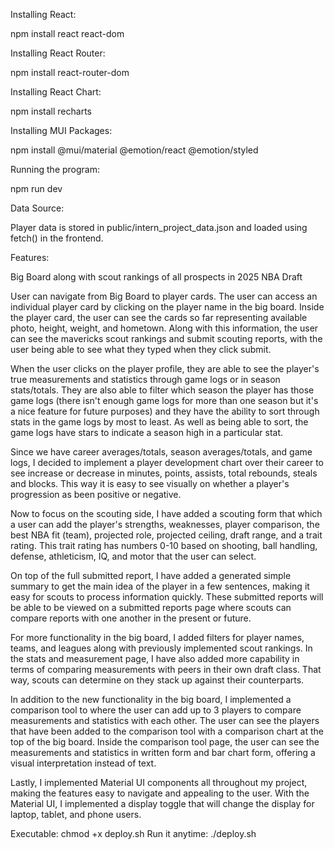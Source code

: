 Installing React:

npm install react react-dom

Installing React Router:

npm install react-router-dom

Installing React Chart:

npm install recharts

Installing MUI Packages:

npm install @mui/material @emotion/react @emotion/styled

Running the program: 

npm run dev

Data Source:

Player data is stored in public/intern_project_data.json and loaded using fetch() in the frontend.

Features:

Big Board along with scout rankings of all prospects in 2025 NBA Draft

User can navigate from Big Board to player cards. The user can access an individual player card by clicking on the player name in the big board. 
Inside the player card, the user can see the cards so far representing available photo,
height, weight, and hometown. Along with this information, the user can see the mavericks scout rankings
and submit scouting reports, with the user being able to see what they typed when they click submit. 

When the user clicks on the player profile, they are able to see the player's true measurements and 
statistics through game logs or in season stats/totals. They are also able to filter which season the player has those game logs 
(there isn't enough game logs for more than one season but it's a nice feature for future purposes) and they have the ability
to sort through stats in the game logs by most to least. As well as being able to sort, the game logs have stars to indicate
a season high in a particular stat. 

Since we have career averages/totals, season averages/totals, and game logs, I decided to implement a player development chart over their career
to see increase or decrease in minutes, points, assists, total rebounds, steals and blocks. This way it is easy to see visually on whether
a player's progression as been positive or negative.

Now to focus on the scouting side, I have added a scouting form that which a user can add the player's strengths, weaknesses, 
player comparison, the best NBA fit (team), projected role, projected ceiling, draft range, and a trait rating. This trait rating has
numbers 0-10 based on shooting, ball handling, defense, athleticism, IQ, and motor that the user can select. 

On top of the full submitted report, I have added a generated simple summary to get the main idea of the player in a few sentences, 
making it easy for scouts to process information quickly. These submitted reports will be able to be viewed on a submitted reports page
where scouts can compare reports with one another in the present or future. 

For more functionality in the big board, I added filters for player names, teams, and leagues along with previously implemented
scout rankings. In the stats and measurement page, I have also added more capability in terms of comparing measurements with peers
in their own draft class. That way, scouts can determine on they stack up against their counterparts. 

In addition to the new functionality in the big board, I implemented a comparison tool to where the user can add up to 3 players
to compare measurements and statistics with each other. The user can see the players that have been added to the comparison tool with a
comparison chart at the top of the big board. Inside the comparison tool page, the user can see the measurements and statistics in written form
and bar chart form, offering a visual interpretation instead of text. 

Lastly, I implemented Material UI components all throughout my project, making the features easy to navigate and appealing to the user. 
With the Material UI, I implemented a display toggle that will change the display for laptop, tablet, and phone users. 

Executable: chmod +x deploy.sh
Run it anytime: ./deploy.sh
